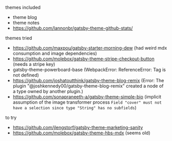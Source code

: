 themes included

- theme blog
- theme notes
- https://github.com/lannonbr/gatsby-theme-github-stats/

themes tried

- https://github.com/maxpou/gatsby-starter-morning-dew (had weird mdx consumption and image dependencies)
- https://github.com/molebox/gatsby-theme-stripe-checkout-button (needs a stripe key)
- gatsby-theme-powerboard-base (WebpackError: ReferenceError: Tag is not defined)
- https://github.com/joshatoutthink/gatsby-theme-blog-remix (Error: The plugin "@joshkennedy00/gatsby-theme-blog-remix" created a node of a type owned by another plugin.)
- https://github.com/sonapraneeth-a/gatsby-theme-simple-bio (implicit assumption of the image transformer process `Field "cover" must not have a selection since type "String" has no subfields`)

to try

- https://github.com/jlengstorf/gatsby-theme-marketing-sanity
- https://github.com/molebox/gatsby-theme-hbs-mdx (seems old)
